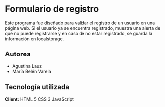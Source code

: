 
# Formulario de registro

Este programa fue diseñado para validar el registro de un usuario en una página web. Si el usuario ya se encuentra registrado, muestra una alerta de que no puede registrarse y en caso de no estar registrado, se guarda la información en localstorage.

## Autores

- Agustina Lauz
- María Belén Varela


## Tecnología utilizada

**Client:** 
HTML 5
CSS 3
JavaScript 




